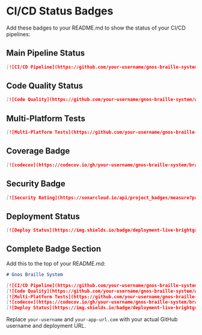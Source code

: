 # CI/CD Status Badges

Add these badges to your README.md to show the status of your CI/CD pipelines:

## Main Pipeline Status
```markdown
[![CI/CD Pipeline](https://github.com/your-username/gnos-braille-system/workflows/CI/CD%20Pipeline/badge.svg)](https://github.com/your-username/gnos-braille-system/actions/workflows/ci-cd.yml)
```

## Code Quality Status
```markdown
[![Code Quality](https://github.com/your-username/gnos-braille-system/workflows/Code%20Quality%20&%20Security/badge.svg)](https://github.com/your-username/gnos-braille-system/actions/workflows/quality-checks.yml)
```

## Multi-Platform Tests
```markdown
[![Multi-Platform Tests](https://github.com/your-username/gnos-braille-system/workflows/Multi-Platform%20Tests/badge.svg)](https://github.com/your-username/gnos-braille-system/actions/workflows/multi-platform-tests.yml)
```

## Coverage Badge
```markdown
[![codecov](https://codecov.io/gh/your-username/gnos-braille-system/branch/main/graph/badge.svg)](https://codecov.io/gh/your-username/gnos-braille-system)
```

## Security Badge
```markdown
[![Security Rating](https://sonarcloud.io/api/project_badges/measure?project=your-project-key&metric=security_rating)](https://sonarcloud.io/dashboard?id=your-project-key)
```

## Deployment Status
```markdown
[![Deploy Status](https://img.shields.io/badge/deployment-live-brightgreen)](https://your-app-url.com)
```

## Complete Badge Section
Add this to the top of your README.md:

```markdown
# Gnos Braille System

[![CI/CD Pipeline](https://github.com/your-username/gnos-braille-system/workflows/CI/CD%20Pipeline/badge.svg)](https://github.com/your-username/gnos-braille-system/actions/workflows/ci-cd.yml)
[![Code Quality](https://github.com/your-username/gnos-braille-system/workflows/Code%20Quality%20&%20Security/badge.svg)](https://github.com/your-username/gnos-braille-system/actions/workflows/quality-checks.yml)
[![Multi-Platform Tests](https://github.com/your-username/gnos-braille-system/workflows/Multi-Platform%20Tests/badge.svg)](https://github.com/your-username/gnos-braille-system/actions/workflows/multi-platform-tests.yml)
[![codecov](https://codecov.io/gh/your-username/gnos-braille-system/branch/main/graph/badge.svg)](https://codecov.io/gh/your-username/gnos-braille-system)
[![Deploy Status](https://img.shields.io/badge/deployment-live-brightgreen)](https://your-app-url.com)
```

Replace `your-username` and `your-app-url.com` with your actual GitHub username and deployment URL.
